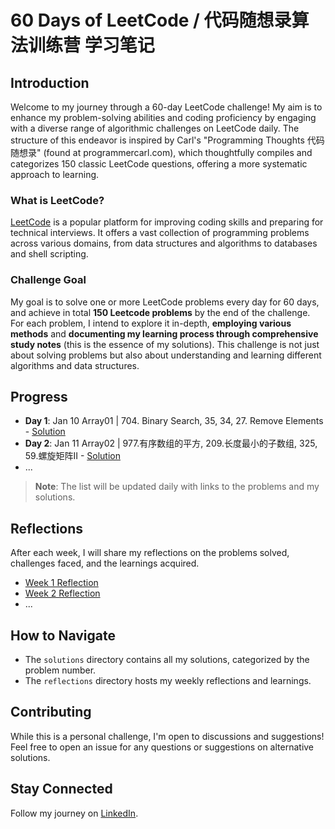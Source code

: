 # 60 Days of LeetCode / 代码随想录算法训练营 学习笔记 

## Introduction

Welcome to my journey through a 60-day LeetCode challenge! My aim is to enhance my problem-solving abilities and coding proficiency by engaging with a diverse range of algorithmic challenges on LeetCode daily. The structure of this endeavor is inspired by Carl's "Programming Thoughts 代码随想录" (found at programmercarl.com), which thoughtfully compiles and categorizes 150 classic LeetCode questions, offering a more systematic approach to learning.

### What is LeetCode?

[LeetCode](https://leetcode.com/) is a popular platform for improving coding skills and preparing for technical interviews. It offers a vast collection of programming problems across various domains, from data structures and algorithms to databases and shell scripting.

### Challenge Goal

My goal is to solve one or more LeetCode problems every day for 60 days, and achieve in total **150 Leetcode problems** by the end of the challenge. For each problem, I intend to explore it in-depth, **employing various methods** and **documenting my learning process through comprehensive study notes** (this is the essence of my solutions). This challenge is not just about solving problems but also about understanding and learning different algorithms and data structures.

## Progress

- **Day 1**: Jan 10 Array01 | 704. Binary Search, 35, 34, 27. Remove Elements - [Solution](https://github.com/Carol915/60-Days-of-Leetcode-/blob/main/Solutions/Day1%20Array01%20%7C%20704.%20Binary%20Search,%2035,%2034,%2027.%20Remove%20Elements%20.py)
- **Day 2**: Jan 11 Array02 | 977.有序数组的平方, 209.长度最小的子数组, 325, 59.螺旋矩阵II  - [Solution](https://github.com/Carol915/60-Days-of-Leetcode-/blob/main/Solutions/Day2%20Jan%2011%20Array02%20%7C%20977.有序数组的平方,%20209.长度最小的子数组,%20325,%2059.螺旋矩阵II.py)
- ...

> **Note**: The list will be updated daily with links to the problems and my solutions.

## Reflections

After each week, I will share my reflections on the problems solved, challenges faced, and the learnings acquired.

- [Week 1 Reflection](link-to-reflection)
- [Week 2 Reflection](link-to-reflection)
- ...

## How to Navigate

- The `solutions` directory contains all my solutions, categorized by the problem number.
- The `reflections` directory hosts my weekly reflections and learnings.

## Contributing

While this is a personal challenge, I'm open to discussions and suggestions! Feel free to open an issue for any questions or suggestions on alternative solutions.

## Stay Connected

Follow my journey on [LinkedIn](https://www.linkedin.com/in/qitian-xing/).
